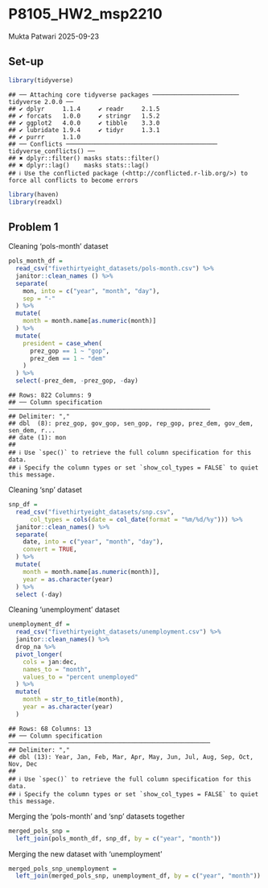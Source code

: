 P8105_HW2_msp2210
================
Mukta Patwari
2025-09-23

## Set-up

``` r
library(tidyverse)
```

    ## ── Attaching core tidyverse packages ──────────────────────── tidyverse 2.0.0 ──
    ## ✔ dplyr     1.1.4     ✔ readr     2.1.5
    ## ✔ forcats   1.0.0     ✔ stringr   1.5.2
    ## ✔ ggplot2   4.0.0     ✔ tibble    3.3.0
    ## ✔ lubridate 1.9.4     ✔ tidyr     1.3.1
    ## ✔ purrr     1.1.0     
    ## ── Conflicts ────────────────────────────────────────── tidyverse_conflicts() ──
    ## ✖ dplyr::filter() masks stats::filter()
    ## ✖ dplyr::lag()    masks stats::lag()
    ## ℹ Use the conflicted package (<http://conflicted.r-lib.org/>) to force all conflicts to become errors

``` r
library(haven)
library(readxl)
```

## Problem 1

Cleaning ‘pols-month’ dataset

``` r
pols_month_df =
  read_csv("fivethirtyeight_datasets/pols-month.csv") %>% 
  janitor::clean_names () %>% 
  separate(
    mon, into = c("year", "month", "day"),
    sep = "-"
  ) %>% 
  mutate(
    month = month.name[as.numeric(month)]
  ) %>% 
  mutate(
    president = case_when(
      prez_gop == 1 ~ "gop",
      prez_dem == 1 ~ "dem"
    )
  ) %>% 
  select(-prez_dem, -prez_gop, -day)
```

    ## Rows: 822 Columns: 9
    ## ── Column specification ────────────────────────────────────────────────────────
    ## Delimiter: ","
    ## dbl  (8): prez_gop, gov_gop, sen_gop, rep_gop, prez_dem, gov_dem, sen_dem, r...
    ## date (1): mon
    ## 
    ## ℹ Use `spec()` to retrieve the full column specification for this data.
    ## ℹ Specify the column types or set `show_col_types = FALSE` to quiet this message.

Cleaning ‘snp’ dataset

``` r
snp_df =
  read_csv("fivethirtyeight_datasets/snp.csv", 
      col_types = cols(date = col_date(format = "%m/%d/%y"))) %>% 
  janitor::clean_names() %>% 
  separate(
    date, into = c("year", "month", "day"),
    convert = TRUE,
  ) %>% 
  mutate(
    month = month.name[as.numeric(month)],
    year = as.character(year)
  ) %>% 
  select (-day)
```

Cleaning ‘unemployment’ dataset

``` r
unemployment_df =
  read_csv("fivethirtyeight_datasets/unemployment.csv") %>% 
  janitor::clean_names() %>% 
  drop_na %>% 
  pivot_longer(
    cols = jan:dec,
    names_to = "month",
    values_to = "percent unemployed"
  ) %>% 
  mutate(
    month = str_to_title(month),
    year = as.character(year)
  )
```

    ## Rows: 68 Columns: 13
    ## ── Column specification ────────────────────────────────────────────────────────
    ## Delimiter: ","
    ## dbl (13): Year, Jan, Feb, Mar, Apr, May, Jun, Jul, Aug, Sep, Oct, Nov, Dec
    ## 
    ## ℹ Use `spec()` to retrieve the full column specification for this data.
    ## ℹ Specify the column types or set `show_col_types = FALSE` to quiet this message.

Merging the ‘pols-month’ and ‘snp’ datasets together

``` r
merged_pols_snp =
  left_join(pols_month_df, snp_df, by = c("year", "month"))
```

Merging the new dataset with ‘unemployment’

``` r
merged_pols_snp_unemployment =
  left_join(merged_pols_snp, unemployment_df, by = c("year", "month"))
```
